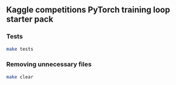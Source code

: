 

## Kaggle competitions PyTorch training loop starter pack

### Tests

```bash
make tests
```

### Removing unnecessary files

```bash
make clear
```